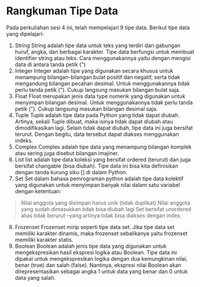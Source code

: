# Rangkuman Tipe Data
Pada perkuliahan sesi 4 ini, telah mempelajari 9 tipe data. Berikut tipe data yang dipelajari:
1. String
String adalah tipe data untuk teks yang terdiri dari gabungan huruf, angka, dan berbagai karakter. Tipe data berfungsi untuk membuat identifier string atau teks. Cara menggunakannya yaitu dengan mengisi data di antara tanda petik (")
2. Integer
Integer adalah tipe yang digunakan secara khusus untuk menampung bilangan-bilangan bulat positif dan negatif, serta tidak mengandung bilangan pecahan desimal. Untuk menggunakannya tidak perlu tanda petik ("). Cukup langsung masukan bilangan bulat saja.
3. Float
Float merupakan jenis data type numerik yang digunakan untuk menyimpan bilangan desimal. Untuk menggunakannya tidak perlu tanda petik ("). Cukup langsung masukan bilangan desimal saja.
4. Tuple
Tuple adalah tipe data pada Python yang tidak dapat diubah. Artinya, sekali Tuple dibuat, maka isinya tidak dapat diubah atau dimodifikasikan lagi. Selain tidak dapat diubah, tipe data ini juga bersifat terurut. Dengan begitu, data tersebut dapat diakses menggunakan indeks.
5. Complex
Complex adalah tipe data yang menampung bilangan komplek atau sering juga disebut bilangan imajiner.
6. List
list adalah tipe data koleksi yang bersifat ordered (terurut) dan juga bersifat changable (bisa diubah). Tipe data ini bisa kita definisikan dengan tanda kurung siku [] di dalam Python.
7. Set
Set dalam bahasa pemrograman python adalah tipe data kolektif yang digunakan untuk menyimpan banyak nilai dalam satu variabel dengan ketentuan:
> Nilai anggota yang disimpan harus unik (tidak duplikat)
> Nilai anggota yang sudah dimasukkan tidak bisa diubah lagi
> Set bersifat unordered alias tidak berurut –yang artinya tidak bisa diakses dengan index.
8. Frozenset
Frozenset mirip seperti tipe data set. Jika tipe data set memiliki karakter dinamis, maka frozenset sebalikanya yaitu frozenset memiliki karakter statis.
9. Boolean
Boolean adalah jenis tipe data yang digunakan untuk mengekspresikan hasil ekspresi logika atau Boolean. Tipe data ini dipakai untuk mengekspresikan logika dengan dua kemungkinan nilai, benar (true) dan salah (false). Nantinya, ekspresi nilai Boolean akan direpresentasikan sebagai angka 1 untuk data yang benar dan 0 untuk data yang salah.